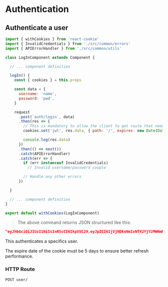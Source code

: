 # Authentication

## Authenticate a user

```javascript
import { withCookies } from 'react-cookie'
import { InvalidCredentials } from './src/common/errors'
import { APIErrorHandler } from './src/common/utils'

class LogInComponent extends Component {

  // ... component definition

  logIn() {
    const { cookies } = this.props

    const data = {
      username: 'name',
      password: 'pwd', 
    }

    request
      .post(`auth/login`, data)
      .then(res => {
        // This is mandatory to allow the client to get route that need authorization
        cookies.set('jwt', res.data, { path: '/', expires: new Date(Date.now() + 864e5 * 5) })

        console.log(res.data)
      })
      .then(() => next())
      .catch(APIErrorHandler)
      .catch(err => {
        if (err instanceof InvalidCredentials)
          // Invalid username/password couple

        // Handle any other errors
      })

  }

  // ... component definition
}

export default withCookies(LogInComponent)
```

> The above command returns JSON structured like this:

```json
"eyJhbGciOiJIUzI1NiIsInR5cCI6IkpXVCJ9.eyJpZCI6IjVjNDkxNmIxNTY2YjY2MWNmMzQxNWFhMyIsImlhdCI6MTU0ODI5MzgxMCwiZXhwIjoxNTQ4ODk4NjEwfQ.IcNimx1wnNSzFqEocX5160WkF0uKMPQc2DBUkB_vVzA"
```

This authenticates a specifics user.

<aside class="notice">
The expire date of the cookie must be 5 days to ensure better refresh performance.
</aside>

### HTTP Route

`POST user/`

